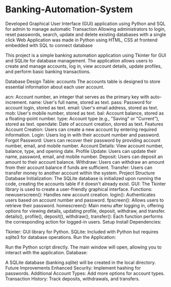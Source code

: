# Banking-Automation-System
Developed Graphical User Interface (GUI) application using Python and SQL for admin to manage automatic Transaction Allowing administrators to login, reset passwords, search, update and delete existing databases with a single click Web Application was made in Python using HTML, CSS at frontend embedded with SQL to connect database

This project is a simple banking automation application using Tkinter for GUI and SQLite for database management. The application allows users to create and manage accounts, log in, view account details, update profiles, and perform basic banking transactions.

Database Design Table: accounts The accounts table is designed to store essential information about each user account.

acn: Account number, an integer that serves as the primary key with auto-increment. name: User's full name, stored as text. pass: Password for account login, stored as text. email: User's email address, stored as text. mob: User's mobile number, stored as text. bal: Account balance, stored as a floating-point number. type: Account type (e.g., "Saving" or "Current"), stored as text. opendate: Date of account creation, stored as text. Features Account Creation: Users can create a new account by entering required information. Login: Users log in with their account number and password. Forgot Password: Users can recover their password by providing account number, email, and mobile number. Account Details: View account number, balance, type, and opening date. Profile Update: Users can update their name, password, email, and mobile number. Deposit: Users can deposit an amount to their account balance. Withdraw: Users can withdraw an amount from their account balance if funds are sufficient. Transfer: Users can transfer money to another account within the system. Project Structure Database Initialization: The SQLite database is initialized upon running the code, creating the accounts table if it doesn't already exist. GUI: The Tkinter library is used to create a user-friendly graphical interface. Functions: newuserscreen(): Handles new account creation. login(): Authenticates users based on account number and password. fpscreen(): Allows users to retrieve their password. homescreen(): Main menu after logging in, offering options for viewing details, updating profile, deposit, withdraw, and transfer. details(), profile(), deposit(), withdraw(), transfer(): Each function performs the corresponding action for logged-in users. Setup Install Dependencies:

Tkinter: GUI library for Python. SQLite: Included with Python but requires sqlite3 for database operations. Run the Application:

Run the Python script directly. The main window will open, allowing you to interact with the application. Database:

A SQLite database (banking.sqlite) will be created in the local directory. Future Improvements Enhanced Security: Implement hashing for passwords. Additional Account Types: Add more options for account types. Transaction History: Track deposits, withdrawals, and transfers.
